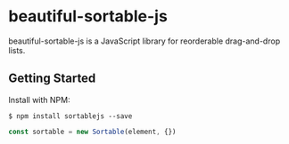 # beautiful-sortable-js
beautiful-sortable-js is a JavaScript library for reorderable drag-and-drop lists.
## Getting Started
Install with NPM:
```
$ npm install sortablejs --save
```

```javascript
const sortable = new Sortable(element, {})
```
